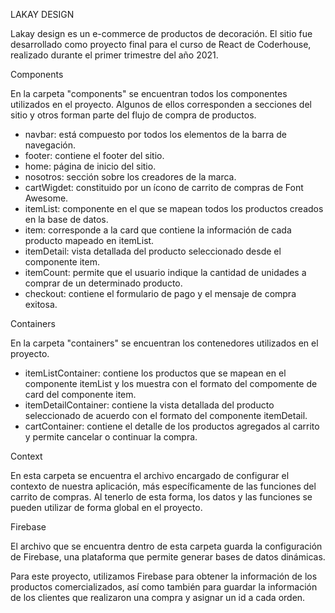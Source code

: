 LAKAY DESIGN

Lakay design es un e-commerce de productos de decoración. El sitio fue desarrollado como proyecto final para el curso de React de Coderhouse, realizado durante el primer trimestre del año 2021.


Components

En la carpeta "components" se encuentran todos los componentes utilizados en el proyecto. Algunos de ellos corresponden a secciones del sitio y otros forman parte del flujo de compra de productos.

- navbar: está compuesto por todos los elementos de la barra de navegación.
- footer: contiene el footer del sitio.
- home: página de inicio del sitio.
- nosotros: sección sobre los creadores de la marca.
- cartWigdet: constituido por un ícono de carrito de compras de Font Awesome.
- itemList: componente en el que se mapean todos los productos creados en la base de datos.
- item: corresponde a la card que contiene la información de cada producto mapeado en itemList.
- itemDetail: vista detallada del producto seleccionado desde el componente item.
- itemCount: permite que el usuario indique la cantidad de unidades a comprar de un determinado producto.
- checkout: contiene el formulario de pago y el mensaje de compra exitosa.

Containers

En la carpeta "containers" se encuentran los contenedores utilizados en el proyecto.

- itemListContainer: contiene los productos que se mapean en el componente itemList y los muestra con el formato del compomente de card del componente item.
- itemDetailContainer: contiene la vista detallada del producto seleccionado de acuerdo con el formato del componente itemDetail.
- cartContainer: contiene el detalle de los productos agregados al carrito y permite cancelar o continuar la compra.

Context

En esta carpeta se encuentra el archivo encargado de configurar el contexto de nuestra aplicación, más específicamente de las funciones del carrito de compras. Al tenerlo de esta forma, los datos y las funciones se pueden utilizar de forma global en el proyecto.

Firebase

El archivo que se encuentra dentro de esta carpeta guarda la configuración de Firebase, una plataforma que permite generar bases de datos dinámicas.

Para este proyecto, utilizamos Firebase para obtener la información de los productos comercializados, así como también para guardar la información de los clientes que realizaron una compra y asignar un id a cada orden.